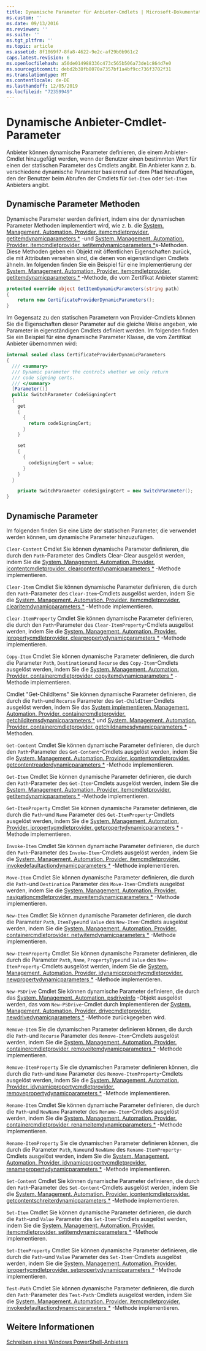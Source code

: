 ```yaml
---
title: Dynamische Parameter für Anbieter-Cmdlets | Microsoft-Dokumentation
ms.custom: ''
ms.date: 09/13/2016
ms.reviewer: ''
ms.suite: ''
ms.tgt_pltfrm: ''
ms.topic: article
ms.assetid: 8f1069f7-8fa8-4622-9e2c-af29b0b961c2
caps.latest.revision: 6
ms.openlocfilehash: a50de014988336c473c565b506a73de1c864d7e0
ms.sourcegitcommit: debd2b38fb8070a7357bf1a4bf9cc736f3702f31
ms.translationtype: MT
ms.contentlocale: de-DE
ms.lasthandoff: 12/05/2019
ms.locfileid: "72359949"
---
```

# <a name="provider-cmdlet-dynamic-parameters"></a>Dynamische Anbieter-Cmdlet-Parameter

Anbieter können dynamische Parameter definieren, die einem Anbieter-Cmdlet hinzugefügt werden, wenn der Benutzer einen bestimmten Wert für einen der statischen Parameter des Cmdlets angibt. Ein Anbieter kann z. b. verschiedene dynamische Parameter basierend auf dem Pfad hinzufügen, den der Benutzer beim Abrufen der Cmdlets für `Get-Item` oder `Set-Item` Anbieters angibt.

## <a name="dynamic-parameter-methods"></a>Dynamische Parameter Methoden

Dynamische Parameter werden definiert, indem eine der dynamischen Parameter Methoden implementiert wird, wie z. b. die [System. Management. Automation. Provider. itemcmdletprovider. getitemdynamicparameters *](/dotnet/api/System.Management.Automation.Provider.ItemCmdletProvider.GetItemDynamicParameters) -und [System. Management. Automation. Provider. itemcmdletprovider. setitemdynamicparameters *](/dotnet/api/System.Management.Automation.Provider.ItemCmdletProvider.SetItemDynamicParameters)s-Methoden. Diese Methoden geben ein Objekt mit öffentlichen Eigenschaften zurück, die mit Attributen versehen sind, die denen von eigenständigen Cmdlets ähneln. Im folgenden finden Sie ein Beispiel für eine Implementierung der [System. Management. Automation. Provider. itemcmdletprovider. getitemdynamicparameters *](/dotnet/api/System.Management.Automation.Provider.ItemCmdletProvider.GetItemDynamicParameters) -Methode, die vom Zertifikat Anbieter stammt:

```csharp
protected override object GetItemDynamicParameters(string path)
{
    return new CertificateProviderDynamicParameters();
}
```

Im Gegensatz zu den statischen Parametern von Provider-Cmdlets können Sie die Eigenschaften dieser Parameter auf die gleiche Weise angeben, wie Parameter in eigenständigen Cmdlets definiert werden. Im folgenden finden Sie ein Beispiel für eine dynamische Parameter Klasse, die vom Zertifikat Anbieter übernommen wird:

```csharp
internal sealed class CertificateProviderDynamicParameters
{
  /// <summary>
  /// Dynamic parameter the controls whether we only return
  /// code signing certs.
  /// </summary>
  [Parameter()]
  public SwitchParameter CodeSigningCert
  {
    get
    {
      {
        return codeSigningCert;
      }
    }

    set
    {
      {
        codeSigningCert = value;
      }
    }
  }

    private SwitchParameter codeSigningCert = new SwitchParameter();
}
```

## <a name="dynamic-parameters"></a>Dynamische Parameter

Im folgenden finden Sie eine Liste der statischen Parameter, die verwendet werden können, um dynamische Parameter hinzuzufügen.

`Clear-Content` Cmdlet Sie können dynamische Parameter definieren, die durch den `Path`-Parameter des Cmdlets Clear-Clear ausgelöst werden, indem Sie die [System. Management. Automation. Provider. icontentcmdletprovider. clearcontentdynamicparameters *](/dotnet/api/System.Management.Automation.Provider.IContentCmdletProvider.ClearContentDynamicParameters) -Methode implementieren.

`Clear-Item` Cmdlet Sie können dynamische Parameter definieren, die durch den `Path`-Parameter des `Clear-Item`-Cmdlets ausgelöst werden, indem Sie die [System. Management. Automation. Provider. itemcmdletprovider. clearitemdynamicparameters *](/dotnet/api/System.Management.Automation.Provider.ItemCmdletProvider.ClearItemDynamicParameters) -Methode implementieren.

`Clear-ItemProperty` Cmdlet Sie können dynamische Parameter definieren, die durch den `Path`-Parameter des `Clear-ItemProperty`-Cmdlets ausgelöst werden, indem Sie die [System. Management. Automation. Provider. ipropertycmdletprovider. clearpropertydynamicparameters *](/dotnet/api/System.Management.Automation.Provider.IPropertyCmdletProvider.ClearPropertyDynamicParameters) -Methode implementieren.

`Copy-Item` Cmdlet Sie können dynamische Parameter definieren, die durch die Parameter `Path`, `Destination`und `Recurse` des `Copy-Item`-Cmdlets ausgelöst werden, indem Sie die [System. Management. Automation. Provider. containercmdletprovider. copyitemdynamicparameters *](/dotnet/api/System.Management.Automation.Provider.ContainerCmdletProvider.CopyItemDynamicParameters) -Methode implementieren.

Cmdlet "Get-ChildItems" Sie können dynamische Parameter definieren, die durch die `Path`-und `Recurse` Parameter des `Get-ChildItem`-Cmdlets ausgelöst werden, indem Sie das [System implementieren. Management. Automation. Provider. containercmdletprovider. getchilditemsdynamicparameters *](/dotnet/api/System.Management.Automation.Provider.ContainerCmdletProvider.GetChildItemsDynamicParameters) und [System. Management. Automation. Provider. containercmdletprovider. getchildnamesdynamicparameters *](/dotnet/api/System.Management.Automation.Provider.ContainerCmdletProvider.GetChildNamesDynamicParameters) -Methoden.

`Get-Content` Cmdlet Sie können dynamische Parameter definieren, die durch den `Path`-Parameter des `Get-Content`-Cmdlets ausgelöst werden, indem Sie die [System. Management. Automation. Provider. icontentcmdletprovider. getcontentreaderdynamicparameters *](/dotnet/api/System.Management.Automation.Provider.IContentCmdletProvider.GetContentReaderDynamicParameters) -Methode implementieren.

`Get-Item` Cmdlet Sie können dynamische Parameter definieren, die durch den `Path`-Parameter des `Get-Item`-Cmdlets ausgelöst werden, indem Sie die [System. Management. Automation. Provider. itemcmdletprovider. getitemdynamicparameters *](/dotnet/api/System.Management.Automation.Provider.ItemCmdletProvider.GetItemDynamicParameters) -Methode implementieren.

`Get-ItemProperty` Cmdlet Sie können dynamische Parameter definieren, die durch die `Path`-und `Name` Parameter des `Get-ItemProperty`-Cmdlets ausgelöst werden, indem Sie die [System. Management. Automation. Provider. ipropertycmdletprovider. getpropertydynamicparameters *](/dotnet/api/System.Management.Automation.Provider.IPropertyCmdletProvider.GetPropertyDynamicParameters) -Methode implementieren.

`Invoke-Item` Cmdlet Sie können dynamische Parameter definieren, die durch den `Path`-Parameter des `Invoke-Item`-Cmdlets ausgelöst werden, indem Sie die [System. Management. Automation. Provider. itemcmdletprovider. invokedefaultactiondynamicparameters *](/dotnet/api/System.Management.Automation.Provider.ItemCmdletProvider.InvokeDefaultActionDynamicParameters) -Methode implementieren.

`Move-Item` Cmdlet Sie können dynamische Parameter definieren, die durch die `Path`-und `Destination` Parameter des `Move-Item`-Cmdlets ausgelöst werden, indem Sie die [System. Management. Automation. Provider. navigationcmdletprovider. muveitemdynamicparameters *](/dotnet/api/System.Management.Automation.Provider.NavigationCmdletProvider.MoveItemDynamicParameters) -Methode implementieren.

`New-Item` Cmdlet Sie können dynamische Parameter definieren, die durch die Parameter `Path`, `ItemType`und `Value` des `New-Item`-Cmdlets ausgelöst werden, indem Sie die [System. Management. Automation. Provider. containercmdletprovider. netwitemdynamicparameters *](/dotnet/api/System.Management.Automation.Provider.ContainerCmdletProvider.NewItemDynamicParameters) -Methode implementieren.

`New-ItemProperty` Cmdlet Sie können dynamische Parameter definieren, die durch die Parameter `Path`, `Name`, `PropertyType`und `Value` des `New-ItemProperty`-Cmdlets ausgelöst werden, indem Sie die [System. Management. Automation. Provider. idynamicpropertycmdletprovider. newpropertydynamicparameters *](/dotnet/api/System.Management.Automation.Provider.IDynamicPropertyCmdletProvider.NewPropertyDynamicParameters) -Methode implementieren.

`New-PSDrive` Cmdlet Sie können dynamische Parameter definieren, die durch das [System. Management. Automation. psdriveinfo](/dotnet/api/System.Management.Automation.PSDriveInfo) -Objekt ausgelöst werden, das vom `New-PSDrive`-Cmdlet durch Implementieren der [System. Management. Automation. Provider. drivecmdletprovider. newdrivedynamicparameters *](/dotnet/api/System.Management.Automation.Provider.DriveCmdletProvider.NewDriveDynamicParameters) -Methode zurückgegeben wird.

`Remove-Item` Sie die dynamischen Parameter definieren können, die durch die `Path`-und `Recurse` Parameter des `Remove-Item`-Cmdlets ausgelöst werden, indem Sie die [System. Management. Automation. Provider. containercmdletprovider. removeitemdynamicparameters *](/dotnet/api/System.Management.Automation.Provider.ContainerCmdletProvider.RemoveItemDynamicParameters) -Methode implementieren.

`Remove-ItemProperty` Sie die dynamischen Parameter definieren können, die durch die `Path`-und `Name` Parameter des `Remove-ItemProperty`-Cmdlets ausgelöst werden, indem Sie die [System. Management. Automation. Provider. idynamicpropertycmdletprovider. removepropertydynamicparameters *](/dotnet/api/System.Management.Automation.Provider.IDynamicPropertyCmdletProvider.RemovePropertyDynamicParameters) -Methode implementieren.

`Rename-Item` Cmdlet Sie können dynamische Parameter definieren, die durch die `Path`-und `NewName` Parameter des `Rename-Item`-Cmdlets ausgelöst werden, indem Sie die [System. Management. Automation. Provider. containercmdletprovider. renameitemdynamicparameters *](/dotnet/api/System.Management.Automation.Provider.ContainerCmdletProvider.RenameItemDynamicParameters) -Methode implementieren.

`Rename-ItemProperty` Sie die dynamischen Parameter definieren können, die durch die Parameter `Path`, `Name`und `NewName` des `Rename-ItemProperty`-Cmdlets ausgelöst werden, indem Sie die [System. Management. Automation. Provider. idynamicpropertycmdletprovider. renamepropertydynamicparameters *](/dotnet/api/System.Management.Automation.Provider.IDynamicPropertyCmdletProvider.RenamePropertyDynamicParameters) -Methode implementieren.

`Set-Content` Cmdlet Sie können dynamische Parameter definieren, die durch den `Path`-Parameter des `Set-Content`-Cmdlets ausgelöst werden, indem Sie die [System. Management. Automation. Provider. icontentcmdletprovider. getcontentschreiterdynamicparameters *](/dotnet/api/System.Management.Automation.Provider.IContentCmdletProvider.GetContentWriterDynamicParameters) -Methode implementieren.

`Set-Item` Cmdlet Sie können dynamische Parameter definieren, die durch die `Path`-und `Value` Parameter des `Set-Item`-Cmdlets ausgelöst werden, indem Sie die [System. Management. Automation. Provider. itemcmdletprovider. setitemdynamicparameters *](/dotnet/api/System.Management.Automation.Provider.ItemCmdletProvider.SetItemDynamicParameters) -Methode implementieren.

`Set-ItemProperty` Cmdlet Sie können dynamische Parameter definieren, die durch die `Path`-und `Value` Parameter des `Set-Item`-Cmdlets ausgelöst werden, indem Sie die [System. Management. Automation. Provider. ipropertycmdletprovider. setpropertydynamicparameters *](/dotnet/api/System.Management.Automation.Provider.IPropertyCmdletProvider.SetPropertyDynamicParameters) -Methode implementieren.

`Test-Path` Cmdlet Sie können dynamische Parameter definieren, die durch den `Path`-Parameter des `Test-Path`-Cmdlets ausgelöst werden, indem Sie die [System. Management. Automation. Provider. itemcmdletprovider. invokedefaultactiondynamicparameters *](/dotnet/api/System.Management.Automation.Provider.ItemCmdletProvider.InvokeDefaultActionDynamicParameters) -Methode implementieren.

## <a name="see-also"></a>Weitere Informationen

[Schreiben eines Windows PowerShell-Anbieters](./writing-a-windows-powershell-provider.md)